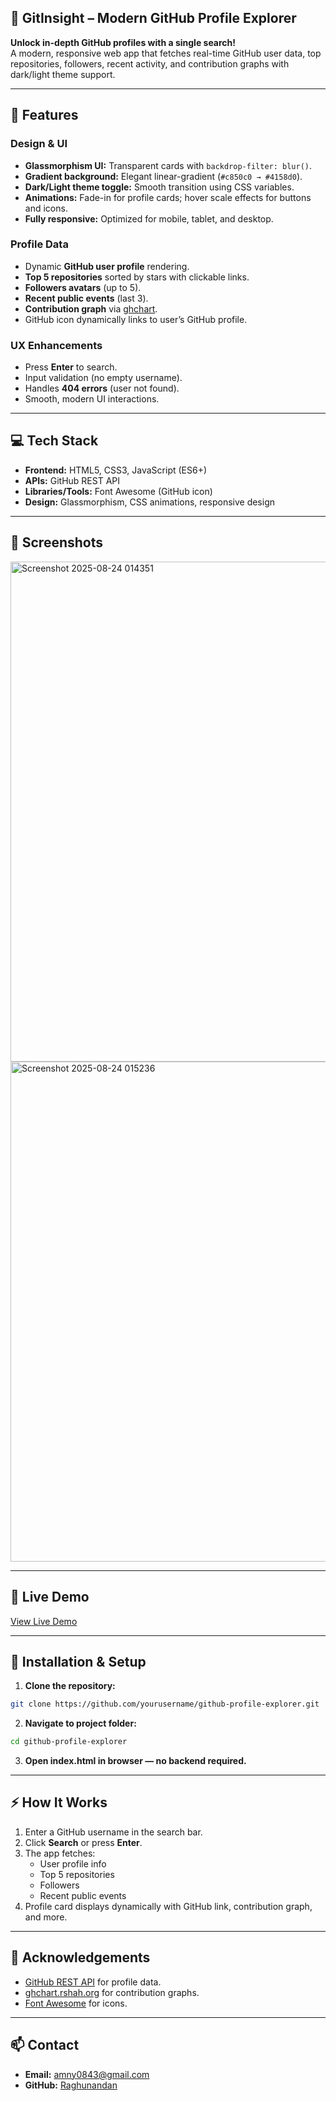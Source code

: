 ## 🚀 **GitInsight** – Modern GitHub Profile Explorer

**Unlock in-depth GitHub profiles with a single search!**  
A modern, responsive web app that fetches real-time GitHub user data, top repositories, followers, recent activity, and contribution graphs with dark/light theme support.

---

## **🌟 Features**

### **Design & UI**
- **Glassmorphism UI:** Transparent cards with `backdrop-filter: blur()`.  
- **Gradient background:** Elegant linear-gradient (`#c850c0 → #4158d0`).  
- **Dark/Light theme toggle:** Smooth transition using CSS variables.  
- **Animations:** Fade-in for profile cards; hover scale effects for buttons and icons. 
- **Fully responsive:** Optimized for mobile, tablet, and desktop.  

### **Profile Data**
- Dynamic **GitHub user profile** rendering.  
- **Top 5 repositories** sorted by stars with clickable links.  
- **Followers avatars** (up to 5).  
- **Recent public events** (last 3).  
- **Contribution graph** via [ghchart](https://ghchart.rshah.org/USERNAME).  
- GitHub icon dynamically links to user’s GitHub profile.  

### **UX Enhancements**
- Press **Enter** to search.  
- Input validation (no empty username).  
- Handles **404 errors** (user not found).  
- Smooth, modern UI interactions.

---

## **💻 Tech Stack**
- **Frontend:** HTML5, CSS3, JavaScript (ES6+)  
- **APIs:** GitHub REST API  
- **Libraries/Tools:** Font Awesome (GitHub icon)  
- **Design:** Glassmorphism, CSS animations, responsive design  

---

## **📸 Screenshots**
<img src="https://github.com/user-attachments/assets/989066ac-975b-49d2-890f-16ba8bb46f3f" alt="Screenshot 2025-08-24 014351" width="800"/>

<img src="https://github.com/user-attachments/assets/b9e97ff8-dfbd-499c-a815-8e7a857dfd84" alt="Screenshot 2025-08-24 015236" width="800"/>



---

## **🚀 Live Demo**
[View Live Demo](https://git-insight-black.vercel.app/)  

---

## **📂 Installation & Setup**
1. **Clone the repository:**
```bash
git clone https://github.com/yourusername/github-profile-explorer.git
````
2. **Navigate to project folder:**
```bash
cd github-profile-explorer
````
3. **Open index.html in browser — no backend required.**

---

## ⚡ How It Works

1. Enter a GitHub username in the search bar.
2. Click **Search** or press **Enter**.
3. The app fetches:
   - User profile info
   - Top 5 repositories
   - Followers
   - Recent public events
4. Profile card displays dynamically with GitHub link, contribution graph, and more.

---
## 📌 Acknowledgements

- [GitHub REST API](https://docs.github.com/en/rest) for profile data.
- [ghchart.rshah.org](https://ghchart.rshah.org/) for contribution graphs.
- [Font Awesome](https://fontawesome.com/) for icons.

---
## 📫 Contact

- **Email:** amny0843@gmail.com  
- **GitHub:** [Raghunandan](https://github.com/Raghunandan0)


